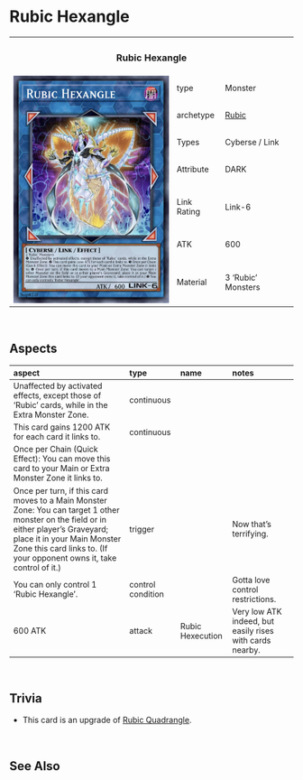 # Rubic Hexangle

<table>
  <tr>
    <th colspan="3"> <h3> Rubic Hexangle </h3> </th>
  </tr>
  <tr>
    <td rowspan="8"> <img src="../../../../.assets/cards/link/Rubic Hexangle.png" width="320px"> </td>
  </tr>
  <tr>
    <td> type </td>
    <td> Monster </td>
  </tr>
  <tr>
    <td> archetype </td>
    <td> <a href="../../../archetypes/Rubic.md">Rubic</a> </td>
  </tr>
  <tr>
    <td> Types </td>
    <td> Cyberse / Link </td>
  </tr>
  <tr>
    <td> Attribute </td>
    <td> DARK </td>
  </tr>
  <tr>
    <td> Link Rating </td>
    <td> Link-6 </td>
  </tr>
  <tr>
    <td> ATK </td>
    <td> 600 </td>
  </tr>
  <tr>
    <td> Material </td>
    <td> 3 ‘Rubic’ Monsters </td>
  </tr>
</table>


<br>


## Aspects

| aspect | type | name | notes |
| :----- | :--- | :--- | :---- |
| Unaffected by activated effects, except those of ‘Rubic’ cards, while in the Extra Monster Zone. | continuous | | |
| This card gains 1200 ATK for each card it links to. | continuous | |
| Once per Chain (Quick Effect): You can move this card to your Main or Extra Monster Zone it links to. | | |
| Once per turn, if this card moves to a Main Monster Zone: You can target 1 other monster on the field or in either player’s Graveyard; place it in your Main Monster Zone this card links to. (If your opponent owns it, take control of it.) | trigger | | Now that’s terrifying. |
| You can only control 1 ‘Rubic Hexangle’. | control condition | | Gotta love control restrictions. |
| 600 ATK | attack | Rubic Hexecution | Very low ATK indeed, but easily rises with cards nearby. |


<br>


## Trivia

- This card is an upgrade of [Rubic Quadrangle](Rubic%20Quadrangle.md).


<br>


## See Also
